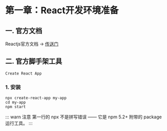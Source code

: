 # 第一章：React开发环境准备

## 一. 官方文档

Reactjs官方文档 -> [传送门](https://zh-hans.reactjs.org/docs/getting-started.html)

## 二. 官方脚手架工具

`Create React App`

### 1. 安装
```shell
npx create-react-app my-app
cd my-app
npm start
```

::: warn 注意
第一行的 npx 不是拼写错误 —— 它是 npm 5.2+ 附带的 package 运行工具。
:::



<comment/>
